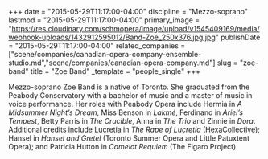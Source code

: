 +++
date = "2015-05-29T11:17:00-04:00"
discipline = "Mezzo-soprano"
lastmod = "2015-05-29T11:17:00-04:00"
primary_image = "https://res.cloudinary.com/schmopera/image/upload/v1545409169/media/webhook-uploads/1432912595012/Band-Zoe_250x376.jpg.jpg"
publishDate = "2015-05-29T11:17:00-04:00"
related_companies = ["scene/companies/canadian-opera-company-ensemble-studio.md","scene/companies/canadian-opera-company.md"]
slug = "zoe-band"
title = "Zoe Band"
_template = "people_single"
+++

Mezzo-soprano Zoe Band is a native of Toronto. She graduated from the Peabody Conservatory with a bachelor of music and a master of music in voice performance. Her roles with Peabody Opera include Hermia in *A Midsummer Night’s Dream*, Miss Benson in *Lakmé*, Ferdinand in *Ariel’s Tempest*, Betty Parris in *The Crucible*, Anna in *The Trio* and Zinnie in *Dora*. Additional credits include Lucretia in *The Rape of Lucretia* (HexaCollective); Hansel in *Hansel and Gretel* (Toronto Summer Opera and Little Patuxtent Opera); and Patricia Hutton in *Camelot Requiem* (The Figaro Project).
